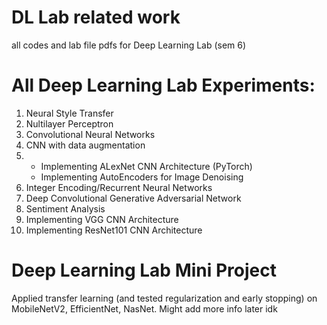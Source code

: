 # DL Lab related work
 all codes and lab file pdfs for Deep Learning Lab (sem 6)

# All Deep Learning Lab Experiments:
1. Neural Style Transfer
2. Nultilayer Perceptron
3. Convolutional Neural Networks
4. CNN with data augmentation
5. 
   - Implementing ALexNet CNN Architecture (PyTorch)
   - Implementing AutoEncoders for Image Denoising
6. Integer Encoding/Recurrent Neural Networks
7. Deep Convolutional Generative Adversarial Network
8. Sentiment Analysis
9. Implementing VGG CNN Architecture
10. Implementing ResNet101 CNN Architecture

# Deep Learning Lab Mini Project
Applied transfer learning (and tested regularization and early stopping) on MobileNetV2, EfficientNet, NasNet. Might add more info later idk
